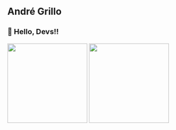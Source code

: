 ## André Grillo
### 👋 Hello, Devs!! 

<div>
  <img height="180em" src="https://github-readme-stats.vercel.app/api?username=andrellgrillo&show_icons=true&theme=dracula&include_all_commits=true&count_private=true"/>
  <img height="180em" src="https://github-readme-stats.vercel.app/api/top-langs/?username=andrellgrillo&&layout=compactt&langs_count=16&theme=dracula"/>
</div>

<!--
**andrellgrillo/andrellgrillo** is a ✨ _special_ ✨ repository because its `README.md` (this file) appears on your GitHub profile.

Here are some ideas to get you started:

- 🔭 I’m currently working on ...
- 🌱 I’m currently learning ...
- 👯 I’m looking to collaborate on ...
- 🤔 I’m looking for help with ...
- 💬 Ask me about ...
- 📫 How to reach me: ...
- 😄 Pronouns: ...
- ⚡ Fun fact: ...
-->
